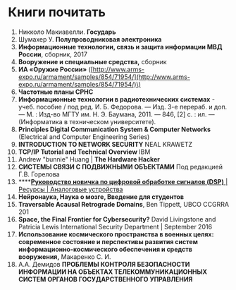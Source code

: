 # Книги почитать

1. Никколо Макиавелли. **Государь**
2. Шумахер У. **Полупроводниковая электроника**
3. **Информационные технологии, связь и защита информации МВД России**, сборник, 2017
4. **Вооружение и специальные средства,** сборник
5. **ИА «Оружие России»** \([http://www.arms-expo.ru/armament/samples/854/71954/](http://www.arms-expo.ru/armament/samples/854/71954/)\)
6. **Частотные планы СРНС**
7. **Информационные технологии в радиотехнических системах** - учеб. пособие / под ред. И. Б. Федорова. — Изд. 3-е перераб. и доп. — М. : Изд-во МГТУ им. Н. Э. Баумана, 2011. — 846, \[2\] с. : ил. — \(Информатика в техническом университете\).
8. **Principles Digital Communication System & Computer Networks** \(Electrical and Computer Engineering Series\)
9. **INTRODUCTION TO NETWORK SECURITY** NEAL KRAWETZ
10. **TCP/IP Tutorial and Technical Overview** IBM
11. Andrew "bunnie" Huang \| **The Hardware Hacker**
12.  **СИСТЕМЫ СВЯЗИ С ПОДВИЖНЫМИ ОБЪЕКТАМИ** Под редакцией Г.В. Горелова
13. \*\*\*\*[**Руководство новичка по цифровой обработке сигналов \(DSP\)** \| Ресурсы \| Аналоговые устройства](https://www.analog.com/ru/design-center/landing-pages/001/beginners-guide-to-dsp.html)
14. **Нейронаука, Наука о мозге, Введение для студентов**
15. **Traversable Acausal Retrograde Domains**, Ben Tippett, UBCO CCGRRA 201
16. **Space, the Final Frontier for Cybersecurity?** David Livingstone and Patricia Lewis International Security Department \| September 2016
17. **Использование космического пространства в военных целях: современное состояние и перспективы развития систем информационно-космического обеспечения и средств вооружения,** Макаренко С. И.
18. А.А. Демидов **ПРОБЛЕМЫ КОНТРОЛЯ БЕЗОПАСНОСТИ ИНФОРМАЦИИ НА ОБЪЕКТАХ ТЕЛЕКОММУНИКАЦИОННЫХ СИСТЕМ ОРГАНОВ ГОСУДАРСТВЕННОГО УПРАВЛЕНИЯ**




